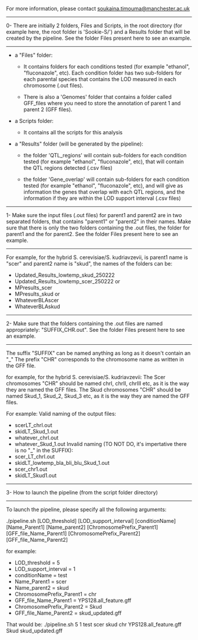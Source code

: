 For more information, please contact soukaina.timouma@manchester.ac.uk




------------------------------------------------------------------------

0- There are initially 2 folders, Files and Scripts, in the root directory (for example here, the root folder is 'Sookie-S/') and a Results folder that will be created by the pipeline. See the folder Files present here to see an example.

------------------------------------------------------------------------

- a "Files" folder:

	- It contains folders for each conditions tested (for example "ethanol", "fluconazole", etc). Each condition folder has two sub-folders for each parental species that contains the LOD measured in each chromosome (.out files).

	- There is also a 'Genomes' folder that contains a folder called GFF_files where you need to store the annotation of parent 1 and parent 2 (GFF files).

- a Scripts folder:

	- It contains all the scripts for this analysis

- a "Results" folder (will be generated by the pipeline):

	- the folder 'QTL_regions' will contain sub-folders for each condition tested (for example "ethanol", "fluconazole", etc), that will contain the QTL regions detected (.csv files)

	- the folder 'Gene_overlap' will contain sub-folders for each condition tested (for example "ethanol", "fluconazole", etc), and will give as information the genes that overlap with each QTL regions, and the information if they are within the LOD support interval (.csv files)


------------------------------------------------------------------------

1- Make sure the input files (.out files) for parent1 and parent2 are in two separated folders, that contains "parent1" or "parent2" in their names. Make sure that there is only the two folders containing the .out files, the folder for parent1 and the for parent2. See the folder Files present here to see an example.

------------------------------------------------------------------------

For example, for the hybrid S. cerevisiae/S. kudriavzevii, is parent1 name is "scer" and parent2 name is "skud", the names of the folders can be:

- Updated_Results_lowtemp_skud_250222
- Updated_Results_lowtemp_scer_250222
or
- MPresults_scer
- MPresults_skud
or
- WhateverBLAscer
- WhateverBLAskud


------------------------------------------------------------------------

2- Make sure that the folders containing the .out files are named appropriately: "SUFFIX_CHR.out". See the folder Files present here to see an example.

------------------------------------------------------------------------

The suffix "SUFFIX" can be named anything as long as it doesn't contain an "_"
The prefix "CHR" corresponds to the chromosome name as written in the GFF file.

for example, for the hybrid S. cerevisiae/S. kudriavzevii:
The Scer chromosomes "CHR" should be named chrI, chrII, chrIII etc, as it is the way they are named the GFF files.
The Skud chromosomes "CHR" should be named Skud_1, Skud_2, Skud_3 etc, as it is the way they are named the GFF files.

For example:
  Valid naming of the output files:
   - scerLT_chrI.out
   - skidLT_Skud_1.out
   - whatever_chrI.out
   - whatever_Skud_1.out
  Invalid naming (TO NOT DO, it's impertative there is no "_" in the SUFFIX):
   - scer_LT_chrI.out
   - skidLT_lowtemp_bla_bli_blu_Skud_1.out
   - scer_chr1.out
   - skidLT_Skud1.out


------------------------------------------------------------------------

3- How to launch the pipeline (from the script folder directory)

------------------------------------------------------------------------


To launch the pipeline, please specify all the following arguments:

./pipeline.sh [LOD_threshold] [LOD_support_interval] [conditionName] [Name_Parent1] [Name_parent2] [ChromosomePrefix_Parent1] [GFF_file_Name_Parent1] [ChromosomePrefix_Parent2] [GFF_file_Name_Parent2]


for example:
- LOD_threshold = 5
- LOD_support_interval = 1
- conditionName = test
- Name_Parent1 = scer
- Name_parent2 = skud
- ChromosomePrefix_Parent1 = chr
- GFF_file_Name_Parent1 = YPS128.all_feature.gff
- ChromosomePrefix_Parent2 = Skud
- GFF_file_Name_Parent2 = skud_updated.gff

That would be:
./pipeline.sh 5 1 test scer skud chr YPS128.all_feature.gff Skud skud_updated.gff
